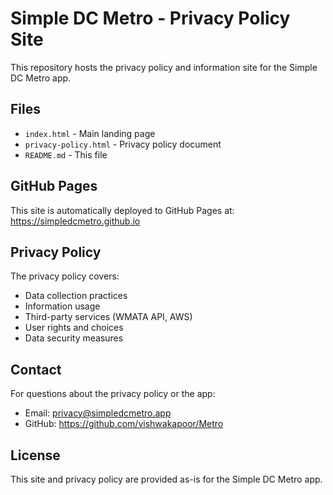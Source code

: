 # Simple DC Metro - Privacy Policy Site

This repository hosts the privacy policy and information site for the Simple DC Metro app.

## Files

- `index.html` - Main landing page
- `privacy-policy.html` - Privacy policy document
- `README.md` - This file

## GitHub Pages

This site is automatically deployed to GitHub Pages at:
https://simpledcmetro.github.io

## Privacy Policy

The privacy policy covers:
- Data collection practices
- Information usage
- Third-party services (WMATA API, AWS)
- User rights and choices
- Data security measures

## Contact

For questions about the privacy policy or the app:
- Email: privacy@simpledcmetro.app
- GitHub: https://github.com/vishwakapoor/Metro

## License

This site and privacy policy are provided as-is for the Simple DC Metro app.